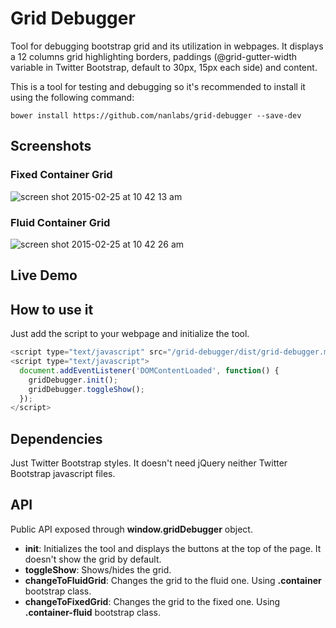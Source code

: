 # Grid Debugger

Tool for debugging bootstrap grid and its utilization in webpages. It displays a 12 columns grid highlighting borders, paddings (@grid-gutter-width variable in Twitter Bootstrap, default to 30px, 15px each side) and content.

This is a tool for testing and debugging so it's recommended to install it using the following command:

```
bower install https://github.com/nanlabs/grid-debugger --save-dev
```

## Screenshots

### Fixed Container Grid
![screen shot 2015-02-25 at 10 42 13 am](https://cloud.githubusercontent.com/assets/876864/6371504/3b86beba-bcdb-11e4-9b8f-469d7b24d5ac.png)

### Fluid Container Grid
![screen shot 2015-02-25 at 10 42 26 am](https://cloud.githubusercontent.com/assets/876864/6371506/418d4568-bcdb-11e4-836d-3c5fe52303de.png)

## Live Demo

## How to use it

Just add the script to your webpage and initialize the tool.

```javascript
<script type="text/javascript" src="/grid-debugger/dist/grid-debugger.min.js"></script>
<script type="text/javascript">
  document.addEventListener('DOMContentLoaded', function() {
    gridDebugger.init();
    gridDebugger.toggleShow();
  });
</script>
```

## Dependencies

Just Twitter Bootstrap styles. It doesn't need jQuery neither Twitter Bootstrap javascript files.

## API

Public API exposed through **window.gridDebugger** object.

- **init**: Initializes the tool and displays the buttons at the top of the page. It doesn't show the grid by default.
- **toggleShow**: Shows/hides the grid.
- **changeToFluidGrid**: Changes the grid to the fluid one. Using **.container** bootstrap class.
- **changeToFixedGrid**: Changes the grid to the fixed one. Using **.container-fluid** bootstrap class.
